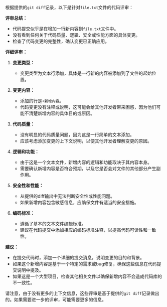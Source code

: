 根据提供的`git diff`记录，以下是针对`file.txt`文件的代码评审：

**评审总结：**
- 代码提交似乎是在增加一行新内容到`file.txt`文件中。
- 没有看到任何关于代码质量、逻辑、安全或性能方面的具体变更。
- 检查了代码变更的完整性，确认变更已正确应用。

**详细评审：**

1. **变更类型：**
   - 变更类型为文本行添加，具体是一行新的内容被添加到了文件的起始位置。

2. **变更内容：**
   - 添加的行是`+新增内容`。
   - 代码变更没有注释或说明，这可能会给其他开发者带来困惑，因为他们可能不清楚新增内容的具体目的或原因。

3. **代码质量：**
   - 没有明显的代码质量问题，因为这是一行简单的文本添加。
   - 应该考虑添加变更的上下文说明，以便其他开发者理解变更的原因。

4. **逻辑和功能：**
   - 由于这是一个文本文件，新增内容的逻辑和功能取决于其内容本身。
   - 需要确认新增内容是否符合预期，以及它是否会对文件的其他部分产生副作用。

5. **安全性和性能：**
   - 从提供的diff输出中无法判断安全性或性能问题。
   - 如果新增内容包含敏感信息，应确保文件有适当的安全措施。

6. **编码标准：**
   - 遵循了基本的文本文件编辑标准。
   - 建议在代码提交中添加相应的编码标准注释，以提高代码可读性和一致性。

**建议：**
- 在提交代码时，添加一个详细的提交消息，说明变更的目的和背景。
- 如果这个新增内容是基于一个特定的需求或bug修复，确保这些信息在代码提交说明中提及。
- 如果这是一个大型项目，检查其他相关文件以确保新增内容不会造成代码库的不一致性。

请注意，由于没有更多的上下文信息，这些评审是基于提供的`git diff`记录做出的。如果需要进一步的评审，可能需要更多的信息。